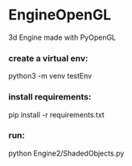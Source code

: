 # EngineOpenGL
3d Engine made with PyOpenGL

### create a virtual env:
python3 -m venv testEnv

### install requirements:
pip install -r requirements.txt

### run:
python Engine2/ShadedObjects.py
